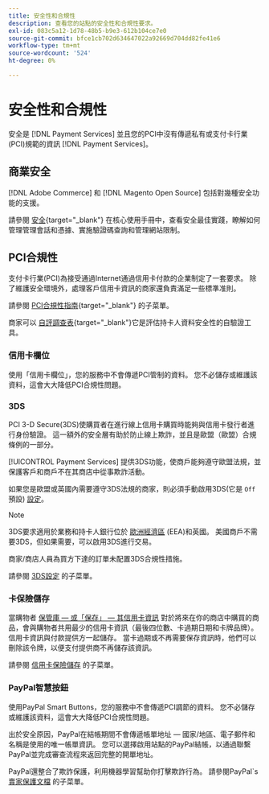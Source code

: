 ```yaml
---
title: 安全性和合規性
description: 查看您的站點的安全性和合規性要求。
exl-id: 083c5a12-1d78-48b5-b9e3-612b104ce7e0
source-git-commit: bfce1cb702d634647022a92669d704dd82fe41e6
workflow-type: tm+mt
source-wordcount: '524'
ht-degree: 0%

---
```


# 安全性和合規性

安全是 [!DNL Payment Services] 並且您的PCI中沒有傳遞私有或支付卡行業(PCI)規範的資訊 [!DNL Payment Services]。

## 商業安全

[!DNL Adobe Commerce] 和 [!DNL Magento Open Source] 包括對幾種安全功能的支援。

請參閱 [安全](https://docs.magento.com/user-guide/stores/security.html){target="_blank"} 在核心使用手冊中，查看安全最佳實踐，瞭解如何管理管理會話和憑據、實施驗證碼查詢和管理網站限制。

## PCI合規性

支付卡行業(PCI)為接受通過Internet通過信用卡付款的企業制定了一套要求。 除了維護安全環境外，處理客戶信用卡資訊的商家還負責滿足一些標準准則。

請參閱 [PCI合規性指南](https://docs.magento.com/user-guide/stores/compliance-pci.html){target="_blank"} 的子菜單。

商家可以 [自評調查表](https://www.pcisecuritystandards.org/pci_security/completing_self_assessment){target="_blank"}它是評估持卡人資料安全性的自驗證工具。

### 信用卡欄位

使用「信用卡欄位」，您的服務中不會傳遞PCI管制的資料。 您不必儲存或維護該資料，這會大大降低PCI合規性問題。

### 3DS

PCI 3-D Secure(3DS)使購買者在進行線上信用卡購買時能夠與信用卡發行者進行身份驗證。 這一額外的安全層有助於防止線上欺詐，並且是歐盟（歐盟）合規條例的一部分。

[!UICONTROL Payment Services] 提供3DS功能，使商戶能夠遵守歐盟法規，並保護客戶和商戶不在其商店中從事欺詐活動。

如果您是歐盟或英國內需要遵守3DS法規的商家，則必須手動啟用3DS(它是 `Off` 預設) [設定](settings.md#credit-card-fields)。

>[!NOTE]
>
>3DS要求適用於業務和持卡人銀行位於 [歐洲經濟區](https://www.efta.int/eea) (EEA)和英國。 美國商戶不需要3DS，但如果需要，可以啟用3DS進行交易。

商家/商店人員為買方下達的訂單未配置3DS合規性措施。

請參閱 [3DS設定](settings.md#3ds) 的子菜單。

### 卡保險儲存

當購物者 [保管庫 — 或「保存」 — 其信用卡資訊](vaulting.md) 對於將來在你的商店中購買的商品，會與購物者共用最少的信用卡資訊（最後四位數、卡過期日期和卡牌品牌）。 信用卡資訊與付款提供方一起儲存。 當卡過期或不再需要保存資訊時，他們可以刪除該令牌，以便支付提供商不再儲存該資訊。

請參閱 [信用卡保險儲存](vaulting.md) 的子菜單。

### PayPal智慧按鈕

使用PayPal Smart Buttons，您的服務中不會傳遞PCI調節的資料。 您不必儲存或維護該資料，這會大大降低PCI合規性問題。

出於安全原因，PayPal在結帳期間不會傳遞帳單地址 — 國家/地區、電子郵件和名稱是使用的唯一帳單資訊。 您可以選擇啟用站點的PayPal結帳，以通過聯繫PayPal並完成審查流程來返回完整的開單地址。

PayPal還整合了欺詐保護，利用機器學習幫助你打擊欺詐行為。 請參閱PayPal`s [賣家保護文檔](https://www.paypal.com/us/webapps/mpp/security/seller-protection) 的子菜單。
